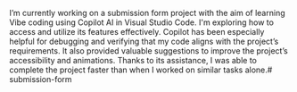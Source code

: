
I’m currently working on a submission form project with the aim of learning Vibe coding using Copilot AI in Visual Studio Code. 
I'm exploring how to access and utilize its features effectively. 
Copilot has been especially helpful for debugging and verifying that my code aligns with the project’s requirements. 
It also provided valuable suggestions to improve the project’s accessibility and animations. 
Thanks to its assistance, I was able to complete the project faster than when I worked on similar tasks alone.# submission-form
